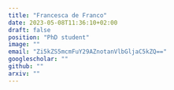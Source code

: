 ```yaml
---
title: "Francesca de Franco"
date: 2023-05-08T11:36:10+02:00
draft: false
position: "PhD student"
image: ""
email: "Zi5kZS5mcmFuY29AZnotanVlbGljaC5kZQ=="
googlescholar: ""
github: ""
arxiv: ""
---
```

